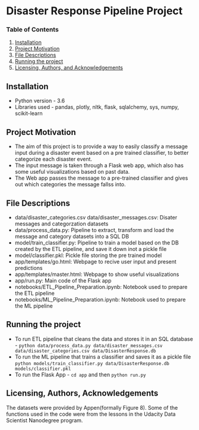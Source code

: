 # Disaster Response Pipeline Project

### Table of Contents

1. [Installation](#installation)
2. [Project Motivation](#motivation)
3. [File Descriptions](#files)
4. [Running the project](#Running_the_project)
5. [Licensing, Authors, and Acknowledgements](#licensing)

## Installation <a name="installation"></a>

+ Python version - 3.6
+ Libraries used - pandas, plotly, nltk, flask, sqlalchemy, sys, numpy, scikit-learn

## Project Motivation<a name="motivation"></a>

 + The aim of this project is to provide a way to easily classify a message input during a disaster event based on a pre trained classifier, to better categorize each disaster event.
 + The input message is taken through a Flask web app, which also has some useful visualizations based on past data.
 + The Web app passes the message to a pre-trained classifier and gives out which categories the message fallss into.


## File Descriptions <a name="files"></a>

+ data/disaster_categories.csv data/disaster_messages.csv: Disater messages and categorzation datasets
+ data/process_data.py: Pipeline to extract, transform and load the message and category datasets into a SQL DB
+ model/train_classifier.py: Pipeline to train a model based on the DB created by the ETL pipeline, and save it down inot a pickle file
+ model/classifier.pkl: Pickle file storing the pre trained model
+ app/templates/go.html: Webpage to recive user input and present predictions
+ app/templates/master.html: Webpage to show useful visualizations
+ app/run.py: Main code of the Flask app
+ notebooks/ETL_Pipeline_Preparation.ipynb: Notebook used to prepare the ETL pipeline
+ notebooks/ML_Pipeline_Preparation.ipynb: Notebook used to prepare the ML pipeline

## Running the project <a name="Running_the_project"></a>

 + To run ETL pipeline that cleans the data and stores it in an SQL database -
        `python data/process_data.py data/disaster_messages.csv data/disaster_categories.csv data/DisasterResponse.db`
 + To run the ML pipeline that trains a classifier and saves it as a pickle file
        `python models/train_classifier.py data/DisasterResponse.db models/classifier.pkl`
 + To run the Flask App -
        `cd app` and then `python run.py`


## Licensing, Authors, Acknowledgements<a name="licensing"></a>

The datasets were provided by Appen(formally Figure 8). Some of the functions used in the code were from the lessons in the Udacity Data Scientist Nanodegree program.
